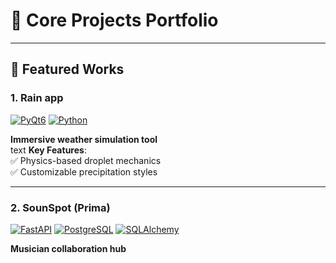 # 🌟 Core Projects Portfolio

---

## 🚀 Featured Works

### 1. **Rain app**  
[![PyQt6](https://img.shields.io/badge/PyQt6-6.4-green?logo=qt)](https://www.riverbankcomputing.com/software/pyqt/)
[![Python](https://img.shields.io/badge/Python-3.10+-blue?logo=python)](https://python.org)

**Immersive weather simulation tool**  
text
**Key Features**:  
✅ Physics-based droplet mechanics  
✅ Customizable precipitation styles  

---
### 2. **SounSpot (Prima)**  
[![FastAPI](https://img.shields.io/badge/FastAPI-0.95-009688?logo=fastapi)](https://fastapi.tiangolo.com)
[![PostgreSQL](https://img.shields.io/badge/PostgreSQL-15-4169E1?logo=postgresql)](https://postgresql.org)
[![SQLAlchemy](https://img.shields.io/badge/SQLAlchemy-2.0-396e9c?logo=sqlalchemy)](https://www.sqlalchemy.org)


**Musician collaboration hub** 
